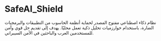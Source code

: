 # SafeAI_Shield
نظام ذكاء اصطناعي مفتوح المصدر لحماية أنظمة الحاسوب من التطبيقات والبرمجيات الضارة، باستخدام خوارزميات تحليل ذكية تعمل محليًا. يهدف إلى تقديم حل قوي وآمن للمستخدمين العرب والباحثين في الأمن السيبراني.
